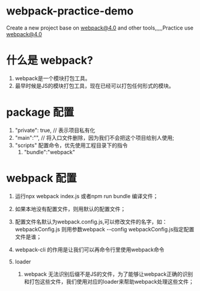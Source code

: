 # webpack-practice-demo
Create a new project base on webpack@4.0 and other tools,,,,,Practice use webpack@4.0


# 什么是 webpack?
1. webpack是一个模块打包工具。
2. 最早时候是JS的模块打包工具，现在已经可以打包任何形式的模块。

# package 配置
1. "private": true, // 表示项目私有化
2. "main":"", // 将入口文件删除，因为我们不会把这个项目给别人使用;
3. "scripts" 配置命令，优先使用工程目录下的指令
    1. "bundle":"webpack"


# webpack 配置
1. 运行npx webpack index.js 或者npm run bundle 编译文件；
2. 如果本地没有配置文件，则用默认的配置文件；
3. 配置文件名默认为webpack.config.js,可以修改文件的名字，如：webpackConfig.js 则用参数webpack --config webpackConfig.js指定配置文件是谁；
4. webpack-cli 的作用是让我们可以再命令行里使用webpack命令

5. loader
    1. webpack 无法识别后缀不是JS的文件，为了能够让webpack正确的识别和打包这些文件，我们使用对应的loader来帮助webpack处理这些文件；
